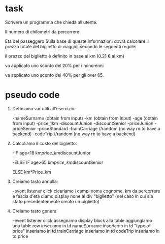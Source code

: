 # task

Scrivere un programma che chieda all’utente:

Il numero di chilometri da percorrere

Età del passeggero Sulla base di queste informazioni dovrà calcolare il prezzo totale del biglietto di viaggio, secondo le seguenti regole:

il prezzo del biglietto è definito in base ai km (0.21 € al km)

va applicato uno sconto del 20% per i minorenni

va applicato uno sconto del 40% per gli over 65.
 
# pseudo code

1. Definiamo var utili all'esercizio:

    -nameSurname (obtain from input)
    -km (obtain from input)
    -age (obtain from input)
    -price_1km
    -discountJunion
    -discountSenior 
    -priceJunion 
    -priceSenior
    -priceStandard
    -trainCarriage //random (no way rn to have a backend)
    -codeTrip  //random (no way rn to have a backend)

2. Calcoliamo il costo del biglietto:

    -IF age<18
        km*price_km*discountJunior

    -ELSE IF age>65
        km*price_km*discountSenior

    ELSE
        km*Price_km

3. Creiamo tasto annulla:

    -event listener click
        cleariamo i campi nome cognome, km da percorrere e fascia d'età
        diamo display none al div "biglietto" (nel caso in cui sia stato precedentemente creato un biglietto)

4. Creiamo tasto genera:

    -event listener click
        assegnamo display block alla table
        aggiungiamo una table row
        inseriamo in td nameSurname
        inseriamo in td "type of price"
        inseriamo in td trainCarriage 
        inseriamo in td codeTrip
        inseriamo in td price

    